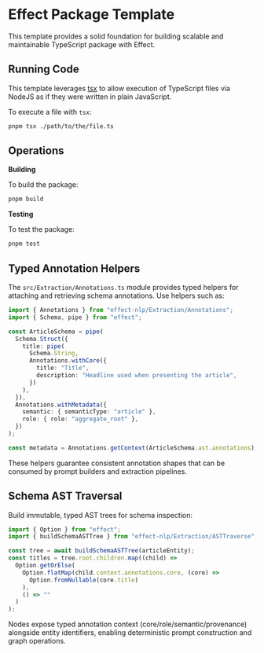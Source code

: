 # Effect Package Template

This template provides a solid foundation for building scalable and maintainable TypeScript package with Effect. 

## Running Code

This template leverages [tsx](https://tsx.is) to allow execution of TypeScript files via NodeJS as if they were written in plain JavaScript.

To execute a file with `tsx`:

```sh
pnpm tsx ./path/to/the/file.ts
```

## Operations

**Building**

To build the package:

```sh
pnpm build
```

**Testing**

To test the package:

```sh
pnpm test
```

## Typed Annotation Helpers

The `src/Extraction/Annotations.ts` module provides typed helpers for attaching
and retrieving schema annotations. Use helpers such as:

```ts
import { Annotations } from "effect-nlp/Extraction/Annotations";
import { Schema, pipe } from "effect";

const ArticleSchema = pipe(
  Schema.Struct({
    title: pipe(
      Schema.String,
      Annotations.withCore({
        title: "Title",
        description: "Headline used when presenting the article",
      })
    ),
  }),
  Annotations.withMetadata({
    semantic: { semanticType: "article" },
    role: { role: "aggregate_root" },
  })
);

const metadata = Annotations.getContext(ArticleSchema.ast.annotations);
```

These helpers guarantee consistent annotation shapes that can be consumed by
prompt builders and extraction pipelines.

## Schema AST Traversal

Build immutable, typed AST trees for schema inspection:

```ts
import { Option } from "effect";
import { buildSchemaASTTree } from "effect-nlp/Extraction/ASTTraverse";

const tree = await buildSchemaASTTree(articleEntity);
const titles = tree.root.children.map((child) =>
  Option.getOrElse(
    Option.flatMap(child.context.annotations.core, (core) =>
      Option.fromNullable(core.title)
    ),
    () => ""
  )
);
```

Nodes expose typed annotation context (core/role/semantic/provenance) alongside
entity identifiers, enabling deterministic prompt construction and graph
operations.
